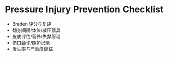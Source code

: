 # Pressure Injury Prevention Checklist

- Braden 评分与复评
- 翻身间隔/体位/减压器具
- 皮肤评估/营养/失禁管理
- 伤口会诊/照护记录
- 发生率与严重度跟踪
